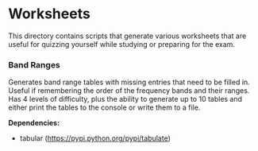 # Worksheets

This directory contains scripts that generate various worksheets that are useful for
quizzing yourself while studying or preparing for the exam.

### Band Ranges
Generates band range tables with missing entries that need to be filled in. Useful
if remembering the order of the frequency bands and their ranges. Has 4 levels of
difficulty, plus the ability to generate up to 10 tables and either print the tables
to the console or write them to a file.

**Dependencies:**
 * tabular (https://pypi.python.org/pypi/tabulate)
